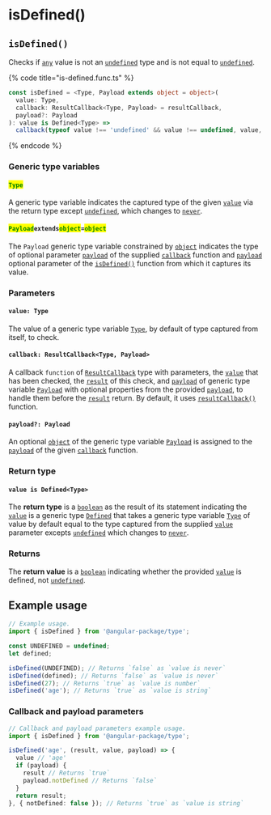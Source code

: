 # isDefined()

## `isDefined()`

Checks if [`any`](https://www.typescriptlang.org/docs/handbook/2/everyday-types.html#any) value is not an [`undefined`](https://developer.mozilla.org/en-US/docs/Glossary/undefined) type and is not equal to [`undefined`](https://developer.mozilla.org/en-US/docs/Glossary/undefined).

{% code title="is-defined.func.ts" %}
```typescript
const isDefined = <Type, Payload extends object = object>(
  value: Type,
  callback: ResultCallback<Type, Payload> = resultCallback,
  payload?: Payload
): value is Defined<Type> =>
  callback(typeof value !== 'undefined' && value !== undefined, value, payload);
```
{% endcode %}

### Generic type variables

#### <mark style="color:green;">**`Type`**</mark>

A generic type variable indicates the captured type of the given [`value`](isdefined.md#value-type) via the return type except [`undefined`](https://www.typescriptlang.org/docs/handbook/basic-types.html#null-and-undefined), which changes to [`never`](https://www.typescriptlang.org/docs/handbook/basic-types.html#never).

#### <mark style="color:green;">**`Payload`**</mark>**`extends`**<mark style="color:green;">**`object`**</mark>**`=`**<mark style="color:green;">**`object`**</mark>

The `Payload` generic type variable constrained by [`object`](https://www.typescriptlang.org/docs/handbook/basic-types.html#object) indicates the type of optional parameter [`payload`](../types/resultcallback.md#payload-payload) of the supplied [`callback`](isdefined.md#callback-resultcallback-less-than-any-payload-greater-than) function and [`payload`](isdefined.md#payload-payload) optional parameter of the [`isDefined()`](isdefined.md#isdefined) function from which it captures its value.

### Parameters

#### `value: Type`

The value of a generic type variable [`Type`](isdefined.md#type), by default of type captured from itself, to check.

#### `callback: ResultCallback<Type, Payload>`

A callback `function` of [`ResultCallback`](../types/resultcallback.md) type with parameters, the [`value`](isdefined.md#value-any) that has been checked, the [`result`](../types/resultcallback.md#result-boolean) of this check, and [`payload`](../types/resultcallback.md#payload-payload) of generic type variable [`Payload`](isdefined.md#payloadextendsobject) with optional properties from the provided [`payload`](isdefined.md#payload-payload), to handle them before the [`result`](../types/resultcallback.md#result-boolean) return. By default, it uses [`resultCallback()`](../helper/resultcallback.md) function.

#### `payload?: Payload`

An optional [`object`](https://developer.mozilla.org/en-US/docs/Web/JavaScript/Reference/Global\_Objects/Object) of the generic type variable [`Payload`](isdefined.md#payloadextendsobject) is assigned to the [`payload`](../types/resultcallback.md#payload-payload) of the given [`callback`](isdefined.md#callback-resultcallback-less-than-any-payload-greater-than) function.

### Return type

#### `value is Defined<Type>`

The **return type** is a [`boolean`](https://www.typescriptlang.org/docs/handbook/basic-types.html#boolean) as the result of its statement indicating the [`value`](isdefined.md#value-type) is a generic type [`Defined`](../types/defined.md) that takes a generic type variable [`Type`](isdefined.md#type) of value by default equal to the type captured from the supplied [`value`](isdefined.md#value-type) parameter excepts [`undefined`](https://www.typescriptlang.org/docs/handbook/basic-types.html#null-and-undefined) which changes to [`never`](https://www.typescriptlang.org/docs/handbook/basic-types.html#never).

### Returns

The **return value** is a [`boolean`](https://developer.mozilla.org/en-US/docs/Web/JavaScript/Reference/Global\_Objects/Boolean) indicating whether the provided [`value`](isdefined.md#value-type) is defined, not [`undefined`](https://developer.mozilla.org/en-US/docs/Glossary/undefined).

## Example usage

```typescript
// Example usage.
import { isDefined } from '@angular-package/type';

const UNDEFINED = undefined;
let defined;

isDefined(UNDEFINED); // Returns `false` as `value is never`
isDefined(defined); // Returns `false` as `value is never`
isDefined(27); // Returns `true` as `value is number`
isDefined('age'); // Returns `true` as `value is string`
```

### Callback and payload parameters

```typescript
// Callback and payload parameters example usage.
import { isDefined } from '@angular-package/type';

isDefined('age', (result, value, payload) => {
  value // 'age'
  if (payload) {
    result // Returns `true`
    payload.notDefined // Returns `false`
  }
  return result;
}, { notDefined: false }); // Returns `true` as `value is string`
```
